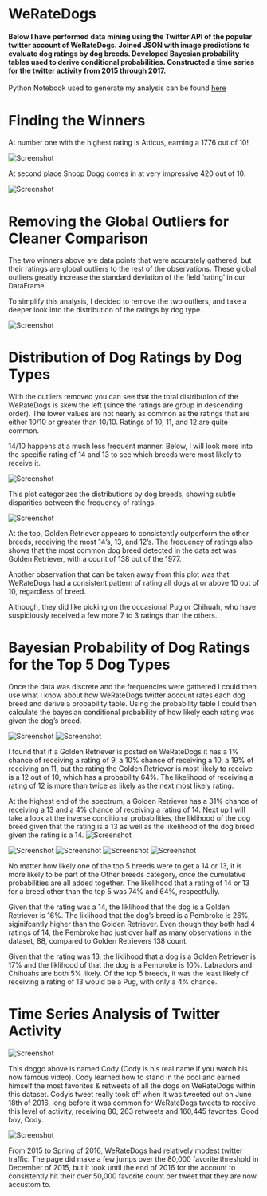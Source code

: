 # WeRateDogs
#### Below I have performed data mining using the Twitter API of the popular twitter account of WeRateDogs. Joined JSON with image predictions to evaluate dog ratings by dog breeds. Developed Bayesian probability tables used to derive conditional probabilities. Constructed a time series for the twitter activity from 2015 through 2017.

Python Notebook used to generate my analysis can be found <a href='https://github.com/TyDataSci/WeRateDogs/blob/master/wrangle_act.ipynb'>here</a> 





# Finding the Winners


At number one with the highest rating is Atticus, earning a 1776 out of 10! 

![Screenshot](blogpics/Picture1.jpg)

At second place Snoop Dogg comes in at very impressive 420 out of 10.


![Screenshot](blogpics/Picture2.jpg)

# Removing the Global Outliers for Cleaner Comparison

The two winners above are data points that were accurately gathered, but their ratings are global outliers to the rest of the observations. These global outliers greatly increase the standard deviation of the field ‘rating’ in our DataFrame.

To simplify this analysis, I decided to remove the two outliers, and take a deeper look into the distribution of the ratings by dog type.

![Screenshot](blogpics/Picture3.png)

# Distribution of Dog Ratings by Dog Types

With the outliers removed you can see that the total distribution of the WeRateDogs is skew the left (since the ratings are group in descending order). 
The lower values are not nearly as common as the ratings that are either 10/10 or greater than 10/10. Ratings of 10, 11, and 12 are quite common. 

14/10 happens at a much less frequent manner. Below, I will look more into the specific rating of 14 and 13 to see which breeds were most likely to receive it.  

![Screenshot](blogpics/Picture4.png)

This plot categorizes the distributions by dog breeds, showing subtle disparities between the frequency of ratings.

![Screenshot](blogpics/Picture5.png)

At the top, Golden Retriever appears to consistently outperform the other breeds, receiving the most 14’s, 13, and 12’s. The frequency of ratings also shows that the most common dog breed detected in the data set was Golden Retriever, with a count of 138 out of the 1977. 

Another observation that can be taken away from this plot was that WeRateDogs had a consistent pattern of rating all dogs at or above 10 out of 10, regardless of breed. 

Although, they did like picking on the occasional Pug or Chihuah, who have suspiciously received a few more 7 to 3 ratings than the others.   

# Bayesian Probability of Dog Ratings for the Top 5 Dog Types

Once the data was discrete and the frequencies were gathered I could then use what I know about how WeRateDogs twitter account rates each dog breed and derive a probability table. 
Using the probability table I could then calculate the bayesian conditional probability of how likely each rating was given the dog’s breed. 


![Screenshot](blogpics/Picture6.jpg)
![Screenshot](blogpics/Picture7.jpg)

I found that if a Golden Retriever is posted on WeRateDogs it has a 1% chance of receiving a rating of 9, a 10% chance of receiving a 10, a 19% of receiving an 11, but the rating the Golden Retriever is most likely to receive is a 12 out of 10, which has a probability 64%. The likelihood of receiving a rating of 12 is more than twice as likely as the next most likely rating. 

At the highest end of the spectrum, a Golden Retriever has a 31% chance of receiving a 13 and a 4% chance of receiving a rating of 14. Next up I will take a look at the inverse conditional probabilities, the liklihood of the dog breed given that the rating is a 13 as well as the likelihood of the dog breed given the rating is a 14.
![Screenshot](blogpics/Picture8.jpg)


![Screenshot](blogpics/Picture9.jpg)
![Screenshot](blogpics/Picture10.jpg)
![Screenshot](blogpics/Picture11.jpg)
![Screenshot](blogpics/Picture12.jpg)

No matter how likely one of the top 5 breeds were to get a 14 or 13, it is more likely to be part of the Other breeds category, once the cumulative probabilities are all added together. The likelihood that a rating of 14 or 13 for a breed other than the top 5 was 74% and 64%, respectfully. 

Given that the rating was a 14, the liklihood that the dog is a Golden Retriever is 16%. The liklihood that the dog’s breed is a Pembroke is 26%, siginifcantly higher than the Golden Retriever. Even though they both had 4 ratings of 14, the Pembroke had just over half as many observations in the dataset, 88, compared to Golden Retrievers 138 count. 

Given that the rating was 13, the liklihood that a dog is a Golden Retriever is 17% and the liklihood of that the dog is a Pembroke is 10%. Labradors and Chihuahs are  both 5% likely. Of the top 5 breeds, it was the least likely of receiving a rating of 13 would be a Pug, with only a 4% chance.


# Time Series Analysis of Twitter Activity

![Screenshot](blogpics/Picture13.jpg) 


This doggo above is named Cody (Cody is his real name if you watch his now famous video).  Cody learned how to stand in the pool and earned himself the most favorites & retweets of all the dogs on WeRateDogs within this dataset. Cody’s tweet really took off when it was tweeted out on June 18th of 2016, long before it was common for WeRateDogs tweets to receive this level of activity, receiving 80, 263 retweets and 160,445 favorites. Good boy, Cody. 

![Screenshot](blogpics/Picture14.png) 

From 2015 to Spring of 2016, WeRateDogs had relatively modest twitter traffic.  The page did make a few jumps over the 80,000 favorite threshold in December of 2015, but it took until the end of 2016 for the account to consistently hit their over 50,000 favorite count per tweet that they are now accustom to. 

